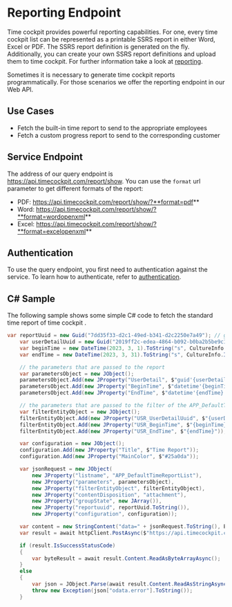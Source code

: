# Reporting Endpoint

Time cockpit provides powerful reporting capabilities. For one, every time cockpit list can be represented as a printable SSRS report in either Word, Excel or PDF. The SSRS report definition is generated on the fly. Additionally, you can create your own SSRS report definitions and upload them to time cockpit. For further information take a look at [reporting](~/doc/reporting/overview.md).

Sometimes it is necessary to generate time cockpit reports programmatically. For those scenarios we offer the reporting endpoint in our Web API.

## Use Cases

- Fetch the built-in time report to send to the appropriate employees
- Fetch a custom progress report to send to the corresponding customer

## Service Endpoint

The address of our query endpoint is <https://api.timecockpit.com/report/show>. You can use the `format` url parameter to get different formats of the report:

- PDF: https://api.timecockpit.com/report/show/?**format=pdf**
- Word: https://api.timecockpit.com/report/show/?**format=wordopenxml**
- Excel: https://api.timecockpit.com/report/show/?**format=excelopenxml**

## Authentication

To use the query endpoint, you first need to authentication against the service. To learn how to authenticate, refer to [authentication](authentication.md).

## C# Sample

The following sample shows some simple C# code to fetch the standard time report of time cockpit .

```cs
var reportUuid = new Guid("7dd35f33-d2c1-49ed-b341-d2c2250e7a49"); // guid of the default time report
	var userDetailUuid = new Guid("2019ff2c-edea-4864-b092-b0ba2b5be9c1"); // guid of the user to fetch the report for
	var beginTime = new DateTime(2023, 3, 1).ToString("s", CultureInfo.InvariantCulture); // the begin time of the period to get the time report for
	var endTime = new DateTime(2023, 3, 31).ToString("s", CultureInfo.InvariantCulture); // the end time of the period to get the time report for

	// the parameters that are passed to the report
	var parametersObject = new JObject();
	parametersObject.Add(new JProperty("UserDetail", $"guid'{userDetailUuid}'"));
	parametersObject.Add(new JProperty("BeginTime", $"datetime'{beginTime}'"));
	parametersObject.Add(new JProperty("EndTime", $"datetime'{endTime}'"));

	// the parameters that are passed to the filter of the APP_DefaultTimeReportList
	var filterEntityObject = new JObject();
	filterEntityObject.Add(new JProperty("USR_UserDetailUuid", $"{userDetailUuid}"));
	filterEntityObject.Add(new JProperty("USR_BeginTime", $"{beginTime}"));
	filterEntityObject.Add(new JProperty("USR_EndTime", $"{endTime}"));

	var configuration = new JObject();
	configuration.Add(new JProperty("Title", $"Time Report"));
	configuration.Add(new JProperty("MainColor", $"#25a0da"));

	var jsonRequest = new JObject(
		new JProperty("listname", "APP_DefaultTimeReportList"),
		new JProperty("parameters", parametersObject),
		new JProperty("filterEntityObject", filterEntityObject),
		new JProperty("contentDisposition", "attachment"),
		new JProperty("groupState", new JArray()),
		new JProperty("reportuuid", reportUuid.ToString()),
		new JProperty("configuration", configuration));

	var content = new StringContent("data=" + jsonRequest.ToString(), Encoding.UTF8, "application/x-www-form-urlencoded");
	var result = await httpClient.PostAsync($"https://api.timecockpit.com/report/show/?format=pdf", content);

	if (result.IsSuccessStatusCode)
	{
		var byteResult = await result.Content.ReadAsByteArrayAsync();
	}
	else
	{
		var json = JObject.Parse(await result.Content.ReadAsStringAsync());
		throw new Exception(json["odata.error"].ToString());
	}
```